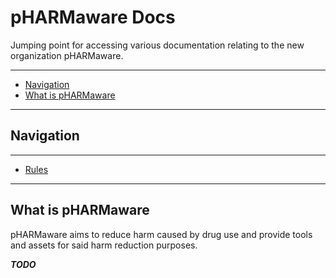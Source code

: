 # pHARMaware Docs

Jumping point for accessing various documentation relating to the new organization pHARMaware.

***
- [Navigation](#navigation)
- [What is pHARMaware](#what-is-pharmaware)
***

## Navigation

***
- [Rules](rules.md)
***

## What is pHARMaware

pHARMaware aims to reduce harm caused by drug use and provide tools and assets for said harm reduction purposes.

***TODO***

